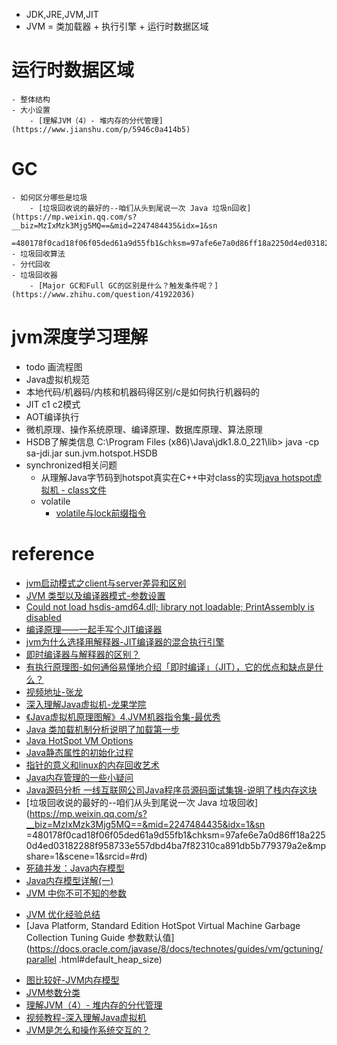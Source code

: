 - JDK,JRE,JVM,JIT
- JVM = 类加载器 + 执行引擎 + 运行时数据区域
# 运行时数据区域
    - 整体结构
    - 大小设置
        - [理解JVM（4）- 堆内存的分代管理](https://www.jianshu.com/p/5946c0a414b5)
# GC
    - 如何区分哪些是垃圾
        - [垃圾回收说的最好的--咱们从头到尾说一次 Java 垃圾n回收](https://mp.weixin.qq.com/s?__biz=MzIxMzk3Mjg5MQ==&mid=2247484435&idx=1&sn
        =480178f0cad18f06f05ded61a9d55fb1&chksm=97afe6e7a0d86ff18a2250d4ed03182288f958733e557dbd4ba7f82310ca891db5b779379a2e&mpshare=1&scene=1&srcid=#rd)
    - 垃圾回收算法
    - 分代回收
    - 垃圾回收器
        - [Major GC和Full GC的区别是什么？触发条件呢？](https://www.zhihu.com/question/41922036)


# jvm深度学习理解
- todo 画流程图
- Java虚拟机规范
- 本地代码/机器码/内核和机器码得区别/c是如何执行机器码的
- JIT c1 c2模式
- AOT编译执行
- 微机原理、操作系统原理、编译原理、数据库原理、算法原理
- HSDB了解类信息 C:\Program Files (x86)\Java\jdk1.8.0_221\lib> java -cp sa-jdi.jar sun.jvm.hotspot.HSDB
- synchronized相关问题
    - 从理解Java字节码到hotspot真实在C++中对class的实现[java hotspot虚拟机 - class文件](https://blog.eson.org/pub/3a5d7b99/)
  - volatile
      - [volatile与lock前缀指令](https://blog.csdn.net/qq_26222859/article/details/52235930)





# reference
- [jvm启动模式之client与server差异和区别](https://blog.csdn.net/qq_29340989/article/details/81586182)
- [JVM 类型以及编译器模式-参数设置](https://wiki.jikexueyuan.com/project/jvm-parameter/types-and-compiler.html)
- [Could not load hsdis-amd64.dll; library not loadable; PrintAssembly is disabled](https://www.cnblogs.com/niceboat/p/9786905.html)
- [编译原理——一起手写个JIT编译器](https://www.bilibili.com/video/av70254941?from=search&seid=11902408127600124897)
- [ jvm为什么选择用解释器-JIT编译器的混合执行引擎 ](https://www.zhihu.com/question/37389356/answer/73820511)
- [即时编译器与解释器的区别？](https://www.zhihu.com/question/36746487)
- [有执行原理图-如何通俗易懂地介绍「即时编译」（JIT），它的优点和缺点是什么？](https://www.zhihu.com/question/21093419)
- [视频地址-张龙](https://www.bilibili.com/video/av47756459/?p=8&t=33)
- [深入理解Java虚拟机-龙果学院](https://www.youtube.com/watch?v=0UoYQ7QtGm8&list=PLStUqVcO94bjZTvxJLxGE6R6CdSd7mvPP&index=98)
- [《Java虚拟机原理图解》4.JVM机器指令集-最优秀](https://blog.csdn.net/luanlouis/article/details/50412126)
- [Java 类加载机制分析说明了加载第一步](https://www.jianshu.com/p/3615403c7c84)
- [Java HotSpot VM Options](https://www.oracle.com/technetwork/articles/java/vmoptions-jsp-140102.html)
- [Java静态属性的初始化过程](http://softlab.sdut.edu.cn/blog/subaochen/2017/03/java%E9%9D%99%E6%80%81%E5%B1%9E%E6%80%A7%E7%9A%84%E5%88%9D%E5%A7%8B%E5%8C%96%E8%BF%87%E7%A8%8B/)
- [指针的意义和linux的内存回收艺术](http://blog.csdn.net/dog250/article/details/5303284)
- [Java内存管理的一些小疑问](https://lizhaoxuan.github.io/2017/05/08/Java%E5%86%85%E5%AD%98%E7%AE%A1%E7%90%86%E7%9A%84%E4%B8%80%E4%BA%9B%E5%B0%8F%E7%96%91%E9%97%AE/)
- [Java源码分析 一线互联网公司Java程序员源码面试集锦-说明了栈内存这块](https://www.bilibili.com/video/av63568054/?p=1)
- [垃圾回收说的最好的--咱们从头到尾说一次 Java 垃圾回收](https://mp.weixin.qq.com/s?__biz=MzIxMzk3Mjg5MQ==&mid=2247484435&idx=1&sn
=480178f0cad18f06f05ded61a9d55fb1&chksm=97afe6e7a0d86ff18a2250d4ed03182288f958733e557dbd4ba7f82310ca891db5b779379a2e&mpshare=1&scene=1&srcid=#rd)
- [死磕并发：Java内存模型](https://mp.weixin.qq.com/s?__biz=MzA3ODQ0Mzg2OA==&mid=2649050490&idx=2&sn=10684d5ced5a260c15615a47540f93b5&chksm=87534949b024c05f16fe46897bfad880de6ccced16cd196e6fa1833317f02a3d701e2b1b8554&mpshare=1&scene=1&srcid=&sharer_sharetime=1570966753964&sharer_shareid=30cd4d0cc6593e119b916aff48202a03&key=9a546c57841d73605d9ba86ce8f478abae5f661f0e35be4c78d9f5498a627bcfb28f4015ce9ae19da29c7a4b0d4b2f8f7e66b7cb3263a9ce099c3dd950ed7ffd0e7be1be85c05a9767a18af2ece33093&ascene=1&uin=MjMzNDY0MzcwMQ%3D%3D&devicetype=Windows+10&version=62060841&lang=zh_CN&pass_ticket=4viFmmbUVZ9%2FJTtdg4zszYtWN6PnO5ajCNX7I4T%2BO4pW9Zh0pzuV7X3vi64ph4k%2F)
- [Java内存模型详解(一)](https://mp.weixin.qq.com/s?__biz=Mzg3NDA4MjYyOQ==&mid=2247484083&idx=1&sn=02db9a9b4800c12808fc25807222041f&scene=21#wechat_redirect)
- [JVM 中你不可不知的参数](https://zhuanlan.zhihu.com/p/91757020)
* [JVM 优化经验总结](https://www.ibm.com/developerworks/cn/java/j-lo-jvm-optimize-experience/index.html)
* [Java Platform, Standard Edition HotSpot Virtual Machine Garbage Collection Tuning Guide 参数默认值](https://docs.oracle.com/javase/8/docs/technotes/guides/vm/gctuning/parallel
.html#default_heap_size)
- [图比较好-JVM内存模型](https://juejin.im/post/5ad5c0216fb9a028e014fb63)
- [JVM参数分类](https://zhanglijun1217.github.io/blog/2019/08/07/jvm%E5%8F%82%E6%95%B0%E5%88%86%E7%B1%BB/)
- [理解JVM（4）- 堆内存的分代管理](https://www.jianshu.com/p/5946c0a414b5)
- [视频教程-深入理解Java虚拟机](https://www.bilibili.com/video/av53020056?p=2)
- [JVM是怎么和操作系统交互的？](https://mp.weixin.qq.com/s?__biz=MzU0MzQ5MDA0Mw==&mid=2247488270&idx=2&sn=cdcbe762281c6868eb8933e310cf616e&chksm=fb0bf99acc7c708cb890c9d29a7852169aa7f02f9e17fe9e4400ddd208d387e4001ca534465a&mpshare=1&scene=1&srcid=&sharer_sharetime=1574988850476&sharer_shareid=30cd4d0cc6593e119b916aff48202a03&key=e1706a134ae79356ca9aa7e313fd75f48f35013699899fdec9fd23e54ef2bf7266ad98bcaea56240d60185d3992dc0a9489d6a3d7f5f5127d2f706952b5dc2d3f83ecd6790c10287af87e06ac8188c21&ascene=1&uin=MjMzNDY0MzcwMQ%3D%3D&devicetype=Windows+10&version=62070158&lang=zh_CN&pass_ticket=k1D4gVZECqwX4NqTdOTlM0Lwq9uYdJ8C23KxLovq6rfPu2j5HOStineTWWPcQlz1)